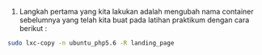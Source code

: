 1. Langkah pertama yang kita lakukan adalah mengubah nama container sebelumnya yang telah kita buat pada latihan praktikum dengan cara berikut :
```bash
sudo lxc-copy -n ubuntu_php5.6 -R landing_page
```